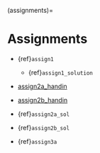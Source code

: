 (assignments)=
# Assignments

* {ref}`assign1`
  * {ref}`assign1_solution`
* [assign2a_handin](https://github.com/phaustin/a301_students_eoas/blob/main/notebooks/assignments/assignment2a_handin.ipynb)
* [assign2b_handin](https://github.com/phaustin/a301_students_eoas/blob/main/notebooks/assignments/assignment2b_handin.ipynb)

* {ref}`assign2a_sol`

* {ref}`assign2b_sol`

* {ref}`assign3a`
